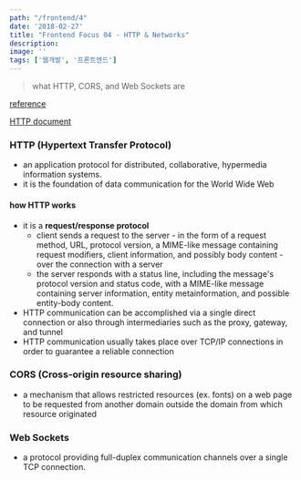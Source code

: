 ```yaml
---
path: "/frontend/4"
date: '2018-02-27'
title: "Frontend Focus 04 - HTTP & Networks"
description: 
image: ''
tags: ['웹개발', '프론트엔드']
---
```

> what HTTP, CORS, and Web Sockets are

[reference](https://frontendmasters.com/books/front-end-handbook/2018/learning/http-networks.html)

[HTTP document](https://tools.ietf.org/html/rfc2616)

### HTTP (Hypertext Transfer Protocol)
- an application protocol for distributed, collaborative, hypermedia information systems.
- it is the foundation of data communication for the World Wide Web

#### how HTTP works
- it is a __request/response protocol__
    - client sends a request to the server - in the form of a request method, URL, protocol version, a MIME-like message containing request modifiers, client information, and possibly body content - over the connection with a server
    - the server responds with a status line, including the message's protocol version and status code, with a MIME-like message containing server information, entity metainformation, and possible entity-body content.
- HTTP communication can be accomplished via a single direct connection or also through intermediaries such as the proxy, gateway, and tunnel
- HTTP communication usually takes place over TCP/IP connections in order to guarantee a reliable connection

### CORS (Cross-origin resource sharing)
- a mechanism that allows restricted resources (ex. fonts) on a web page to be requested from another domain outside the domain from which resource originated

### Web Sockets
- a protocol providing full-duplex communication channels over a single TCP connection.